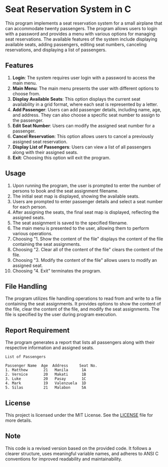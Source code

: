 # Seat Reservation System in C

This program implements a seat reservation system for a small airplane that can accommodate twenty passengers. The program allows users to login with a password and provides a menu with various options for managing seat reservations. The available features of the system include displaying available seats, adding passengers, editing seat numbers, canceling reservations, and displaying a list of passengers.

## Features

1. **Login**: The system requires user login with a password to access the main menu.
2. **Main Menu**: The main menu presents the user with different options to choose from.
3. **Display Available Seats**: This option displays the current seat availability in a grid format, where each seat is represented by a letter.
4. **Add Passenger**: Users can add passenger details, including name, age, and address. They can also choose a specific seat number to assign to the passenger.
5. **Edit Seat Number**: Users can modify the assigned seat number for a passenger.
6. **Cancel Reservation**: This option allows users to cancel a previously assigned seat reservation.
7. **Display List of Passengers**: Users can view a list of all passengers along with their assigned seats.
8. **Exit**: Choosing this option will exit the program.

## Usage

1. Upon running the program, the user is prompted to enter the number of persons to book and the seat assignment filename.
2. The initial seat map is displayed, showing the available seats.
3. Users are prompted to enter passenger details and select a seat number for each person.
4. After assigning the seats, the final seat map is displayed, reflecting the assigned seats.
5. The seat assignment is saved to the specified filename.
6. The main menu is presented to the user, allowing them to perform various operations.
7. Choosing "1. Show the content of the file" displays the content of the file containing the seat assignments.
8. Choosing "2. Clear all of the content of the file" clears the content of the file.
9. Choosing "3. Modify the content of the file" allows users to modify an assigned seat.
10. Choosing "4. Exit" terminates the program.

## File Handling

The program utilizes file handling operations to read from and write to a file containing the seat assignments. It provides options to show the content of the file, clear the content of the file, and modify the seat assignments. The file is specified by the user during program execution.

## Report Requirement

The program generates a report that lists all passengers along with their respective information and assigned seats.

``` Requirement
List of Passengers

Passenger Name  Age  Address     Seat No.
1. Matthew       21   Manila      1A
2. Vernice       20   Makati      1B
3. Luke          20   Pasay       1C
4. Mark          19   Valenzuela  1D
5. Silas         21   Malabon     5A
```

## License

This project is licensed under the MIT License. See the [LICENSE](LICENSE) file for more details.

## Note

This code is a revised version based on the provided code. It follows a clearer structure, uses meaningful variable names, and adheres to ANSI C conventions for improved readability and maintainability.
